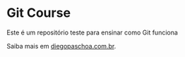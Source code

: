 # Git Course

Este é um repositório teste para ensinar como Git funciona

Saiba mais em [diegopaschoa.com.br](http://diegopaschoa.com.br).
